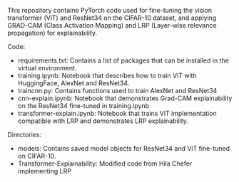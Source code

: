 This repository containe PyTorch code used for fine-tuning the vision transformer (ViT) and ResNet34 on the CIFAR-10 dataset, and applying GRAD-CAM (Class Activation Mapping) and LRP (Layer-wise relevance propagation) for explainability.

Code:
<ul>
  <li>requirements.txt: Contains a list of packages that can be installed in the virtual environment.</li>
  <li>training.ipynb: Notebook that describes how to train ViT with HuggingFace, AlexNet and ResNet34.</li>
  <li>traincnn.py: Contains functions used to train AlexNet and ResNet34</li>
  <li>cnn-explain.ipynb: Notebook that demonstrates Grad-CAM explainability on the ResNet34 fine-tuned in training.ipynb</li>
  <li>transformer-explain.ipynb: Notebook that trains ViT implementation compatible with LRP and demonstrates LRP explainability.</li>
</ul>

Directories:
<ul>
  <li>models: Contains saved model objects for ResNet34 and ViT fine-tuned on CIFAR-10.</li>
  <li>Transformer-Explainability: Modified code from Hila Chefer implementing LRP</li>
</ul>

